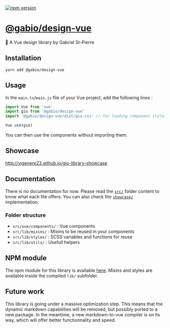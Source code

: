 [![npm version](https://badge.fury.io/js/%40gabio%2Fdesign-vue.svg)](https://badge.fury.io/js/%40gabio%2Fdesign-vue)

# [@gabio/design-vue](https://www.npmjs.com/package/@gabio/design-vue)

💎 A Vue design library by Gabriel St-Pierre

## Installation

```
yarn add @gabio/design-vue
```

## Usage

In the `main.ts`/`main.js` file of your Vue project, add the following lines :

```ts
import Vue from 'vue'
import gio from '@gabio/design-vue'
import '@gabio/design-vue/dist/gio.css' // for loading component styles

Vue.use(gio)
```

You can then use the components without importing them.

## Showcase

<http://vigenere23.github.io/gio-library-showcase>

## Documentation

There is no documentation for now. Please read the [`src/`](./src) folder content to know what each file offers. You can also check the [`showcase/`](./showcase) implementation.

### Folder structure

- `src/vue/components/` : Vue components
- `src/lib/mixins/` : Mixins to be reused in your components
- `src/lib/styles/` : SCSS variables and functions for reuse
- `src/lib/utils/` : Usefull helpers

## NPM module

The npm module for this library is available [here](https://www.npmjs.com/package/@gabio/design-vue). Mixins and styles are available inside the compiled `lib/` subfolder.

## Future work

This library is going under a massive optimization step. This means that the dynamic markdown capabilities will be removed, but possibly ported to a new package. In the meantime, a new markdown-to-vue compiler is on its way, which will offer better functionnality and speed.
